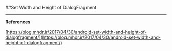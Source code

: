 ##Set Width and Height of DialogFragment

***

**References**

[https://blog.mhdr.ir/2017/04/30/android-set-width-and-height-of-dialogfragment/](https://blog.mhdr.ir/2017/04/30/android-set-width-and-height-of-dialogfragment/) 